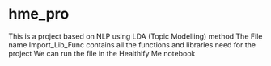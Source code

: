 # hme_pro
This is a project based on NLP using LDA (Topic Modelling) method 
The File name Import_Lib_Func contains all the functions and libraries need for the project 
We can run the file in the Healthify Me notebook
